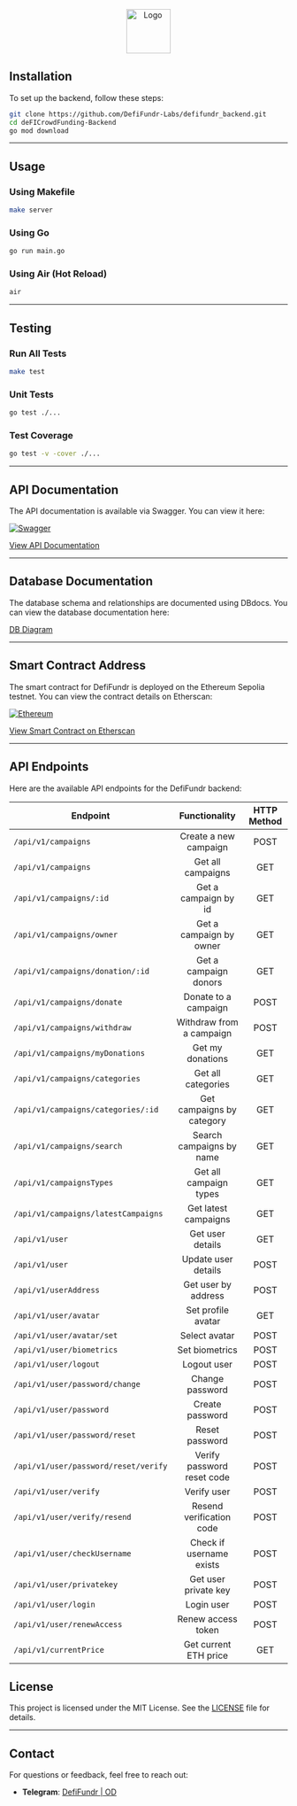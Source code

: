 


<div align="center">
  <a href="https://github.com/othneildrew/Best-README-Template">
    <img src="https://avatars.githubusercontent.com/u/193694759?s=200&v=4" alt="Logo" width="80" height="80">
  </a>
</div>


## Installation

To set up the backend, follow these steps:

```bash
git clone https://github.com/DefiFundr-Labs/defifundr_backend.git
cd deFICrowdFunding-Backend
go mod download
```

---

## Usage

### Using Makefile

```bash
make server
```

### Using Go

```bash
go run main.go
```

### Using Air (Hot Reload)

```bash
air
```

---

## Testing

### Run All Tests

```bash
make test
```

### Unit Tests

```bash
go test ./...
```

### Test Coverage

```bash
go test -v -cover ./...
```

---

## API Documentation

The API documentation is available via Swagger. You can view it here:

[![Swagger](https://img.shields.io/badge/-Swagger-%23Clojure?style=for-the-badge&logo=swagger&logoColor=white)](https://defifundr-hyper.koyeb.app/swagger/index.html)

[View API Documentation](https://defifundr-hyper.koyeb.app/swagger/index.html)

---

## Database Documentation

The database schema and relationships are documented using DBdocs. You can view the database documentation here:

[DB Diagram](https://dbdocs.io/kolawoleoluwasegun567/DefiFundr)

---

## Smart Contract Address

The smart contract for DefiFundr is deployed on the Ethereum Sepolia testnet. You can view the contract details on Etherscan:

[![Ethereum](https://img.shields.io/badge/Ethereum-3C3C3D?style=for-the-badge&logo=Ethereum&logoColor=white)](https://sepolia.etherscan.io/address/0x574Bc33136180f0734fc3fa55379e9e28701395E#code)

[View Smart Contract on Etherscan](https://sepolia.etherscan.io/address/0x574Bc33136180f0734fc3fa55379e9e28701395E#code)

---

## API Endpoints

Here are the available API endpoints for the DefiFundr backend:

| Endpoint                           |       Functionality        | HTTP Method |
| ---------------------------------- | :------------------------: | :---------: |
| `/api/v1/campaigns`                |   Create a new campaign    |    POST     |
| `/api/v1/campaigns`                |     Get all campaigns      |     GET     |
| `/api/v1/campaigns/:id`            |    Get a campaign by id    |     GET     |
| `/api/v1/campaigns/owner`          |  Get a campaign by owner   |     GET     |
| `/api/v1/campaigns/donation/:id`   |   Get a campaign donors    |     GET     |
| `/api/v1/campaigns/donate`         |    Donate to a campaign    |    POST     |
| `/api/v1/campaigns/withdraw`       |  Withdraw from a campaign  |    POST     |
| `/api/v1/campaigns/myDonations`    |      Get my donations      |     GET     |
| `/api/v1/campaigns/categories`     |     Get all categories     |     GET     |
| `/api/v1/campaigns/categories/:id` | Get campaigns by category  |     GET     |
| `/api/v1/campaigns/search`         |  Search campaigns by name  |     GET     |
| `/api/v1/campaignsTypes`           |   Get all campaign types   |     GET     |
| `/api/v1/campaigns/latestCampaigns`|    Get latest campaigns    |     GET     |
| `/api/v1/user`                     |      Get user details      |     GET     |
| `/api/v1/user`                     |    Update user details     |    POST     |
| `/api/v1/userAddress`              |    Get user by address     |    POST     |
| `/api/v1/user/avatar`              |     Set profile avatar     |     GET     |
| `/api/v1/user/avatar/set`          |       Select avatar        |    POST     |
| `/api/v1/user/biometrics`          |       Set biometrics       |    POST     |
| `/api/v1/user/logout`              |        Logout user         |    POST     |
| `/api/v1/user/password/change`     |      Change password       |    POST     |
| `/api/v1/user/password`            |      Create password       |    POST     |
| `/api/v1/user/password/reset`      |       Reset password       |    POST     |
| `/api/v1/user/password/reset/verify`| Verify password reset code |    POST     |
| `/api/v1/user/verify`              |        Verify user         |    POST     |
| `/api/v1/user/verify/resend`       |  Resend verification code  |    POST     |
| `/api/v1/user/checkUsername`       |  Check if username exists  |    POST     |
| `/api/v1/user/privatekey`          |    Get user private key    |    POST     |
| `/api/v1/user/login`               |         Login user         |    POST     |
| `/api/v1/user/renewAccess`         |     Renew access token     |    POST     |
| `/api/v1/currentPrice`             |   Get current ETH price    |     GET     |


## License

This project is licensed under the MIT License. See the [LICENSE](LICENSE) file for details.

---

## Contact

For questions or feedback, feel free to reach out:

- **Telegram**: [DefiFundr | OD](https://t.me/+8RoT2I_nM6kwZjdk)

